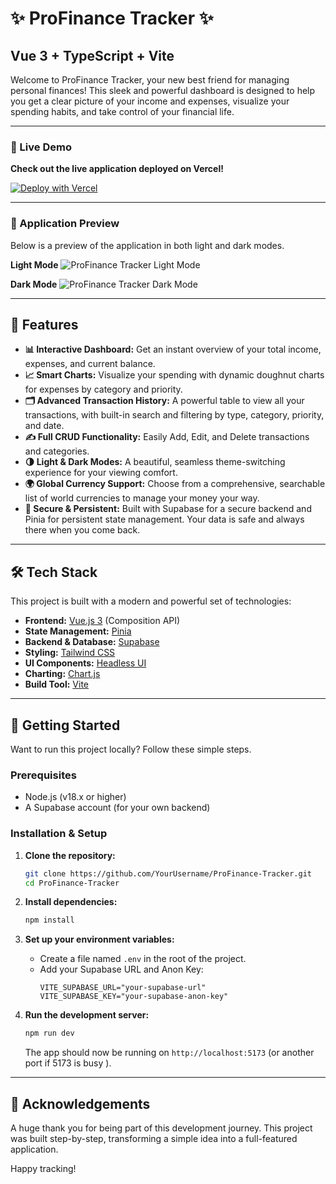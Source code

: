 # ✨ ProFinance Tracker ✨

## Vue 3 + TypeScript + Vite

Welcome to ProFinance Tracker, your new best friend for managing personal finances! This sleek and powerful dashboard is designed to help you get a clear picture of your income and expenses, visualize your spending habits, and take control of your financial life.

---

### 🚀 Live Demo

**Check out the live application deployed on Vercel!**

[![Deploy with Vercel](https://vercel.com/button )](https://your-vercel-app-link.vercel.app )

---

### 📸 Application Preview

Below is a preview of the application in both light and dark modes.

**Light Mode**
![ProFinance Tracker Light Mode]([url=https://ibb.co/NgyGTc90][img]https://i.ibb.co/cKrsY46W/Light-Theme.png[/img][/url] )

**Dark Mode**
![ProFinance Tracker Dark Mode]([url=https://ibb.co/gZd623HX][img]https://i.ibb.co/KxDmPXRQ/Dark-Theme.png[/img][/url] )

---

## 🌟 Features

*   **📊 Interactive Dashboard:** Get an instant overview of your total income, expenses, and current balance.
*   **📈 Smart Charts:** Visualize your spending with dynamic doughnut charts for expenses by category and priority.
*   **🗂️ Advanced Transaction History:** A powerful table to view all your transactions, with built-in search and filtering by type, category, priority, and date.
*   **✍️ Full CRUD Functionality:** Easily Add, Edit, and Delete transactions and categories.
*   **🌗 Light & Dark Modes:** A beautiful, seamless theme-switching experience for your viewing comfort.
*   **🌍 Global Currency Support:** Choose from a comprehensive, searchable list of world currencies to manage your money your way.
*   **🔐 Secure & Persistent:** Built with Supabase for a secure backend and Pinia for persistent state management. Your data is safe and always there when you come back.

---

## 🛠️ Tech Stack

This project is built with a modern and powerful set of technologies:

*   **Frontend:** [Vue.js 3](https://vuejs.org/ ) (Composition API)
*   **State Management:** [Pinia](https://pinia.vuejs.org/ )
*   **Backend & Database:** [Supabase](https://supabase.io/ )
*   **Styling:** [Tailwind CSS](https://tailwindcss.com/ )
*   **UI Components:** [Headless UI](https://headlessui.dev/ )
*   **Charting:** [Chart.js](https://www.chartjs.org/ )
*   **Build Tool:** [Vite](https://vitejs.dev/ )

---

## 🏁 Getting Started

Want to run this project locally? Follow these simple steps.

### Prerequisites

*   Node.js (v18.x or higher)
*   A Supabase account (for your own backend)

### Installation & Setup

1.  **Clone the repository:**
    ```bash
    git clone https://github.com/YourUsername/ProFinance-Tracker.git
    cd ProFinance-Tracker
    ```

2.  **Install dependencies:**
    ```bash
    npm install
    ```

3.  **Set up your environment variables:**
    *   Create a file named `.env` in the root of the project.
    *   Add your Supabase URL and Anon Key:
        ```
        VITE_SUPABASE_URL="your-supabase-url"
        VITE_SUPABASE_KEY="your-supabase-anon-key"
        ```

4.  **Run the development server:**
    ```bash
    npm run dev
    ```
    The app should now be running on `http://localhost:5173` (or another port if 5173 is busy ).

---

## 💖 Acknowledgements

A huge thank you for being part of this development journey. This project was built step-by-step, transforming a simple idea into a full-featured application.

Happy tracking!

